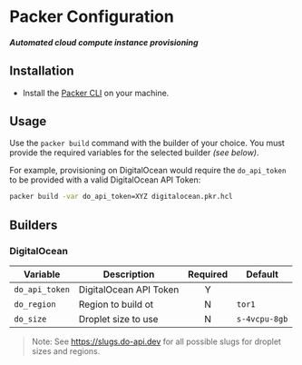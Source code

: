 # Packer Configuration
##### Automated cloud compute instance provisioning

## Installation

- Install the [Packer CLI](https://www.packer.io/downloads) on your machine.

## Usage

Use the `packer build` command with the builder of your choice. You must provide the required variables for the selected builder *(see below)*.

For example, provisioning on DigitalOcean would require the `do_api_token` to be provided with a valid DigitalOcean API Token:

```sh
packer build -var do_api_token=XYZ digitalocean.pkr.hcl
```

## Builders

### DigitalOcean

| Variable       | Description            | Required | Default       |
|----------------|------------------------|:--------:|---------------|
| `do_api_token` | DigitalOcean API Token |     Y    |               |
| `do_region`    | Region to build ot     |     N    | `tor1`        |
| `do_size`      | Droplet size to use    |     N    | `s-4vcpu-8gb` |

> Note: See https://slugs.do-api.dev for all possible slugs for droplet sizes and regions.
